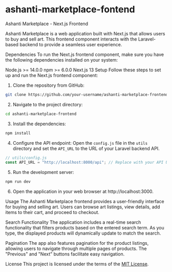# ashanti-marketplace-fontend

Ashanti Marketplace - Next.js Frontend

Ashanti Marketplace is a web application built with Next.js that allows users to buy and sell art. This frontend component interacts with the Laravel-based backend to provide a seamless user experience.

Dependencies
To run the Next.js frontend component, make sure you have the following dependencies installed on your system:

Node.js >= 14.0.0
npm >= 6.0.0
Next.js 13
Setup
Follow these steps to set up and run the Next.js frontend component:

1. Clone the repository from GitHub:

```bash
git clone https://github.com/your-username/ashanti-marketplace-frontend.git
```

2. Navigate to the project directory:

```bash
cd ashanti-marketplace-frontend
```

3. Install the dependencies:

```bash
npm install
```

4. Configure the API endpoint:
   Open the `config.js` file in the `utils` directory and set the `API_URL` to the URL of your Laravel backend API.

```javascript
// utils/config.js
const API_URL = "http://localhost:8000/api"; // Replace with your API URL
```

5. Run the development server:

```bash
npm run dev
```

6. Open the application in your web browser at http://localhost:3000.

Usage
The Ashanti Marketplace frontend provides a user-friendly interface for buying and selling art. Users can browse art listings, view details, add items to their cart, and proceed to checkout.

Search Functionality
The application includes a real-time search functionality that filters products based on the entered search term. As you type, the displayed products will dynamically update to match the search.

Pagination
The app also features pagination for the product listings, allowing users to navigate through multiple pages of products. The "Previous" and "Next" buttons facilitate easy navigation.

License
This project is licensed under the terms of the [MIT License](https://opensource.org/licenses/MIT).
